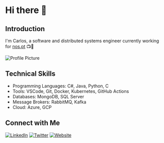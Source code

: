 # Hi there 👋

## Introduction
I'm Carlos, a software and distributed systems engineer currently working for [nos.pt](https://nos.pt) 📺📶

![Profile Picture](https://avatars.githubusercontent.com/u/22594902?v=4&size=256)

## Technical Skills
- Programming Languages: C#, Java, Python, C
- Tools: VSCode, Git, Docker, Kubernetes, GitHub Actions
- Databases: MongoDB, SQL Server
- Message Brokers: RabbitMQ, Kafka
- Cloud: Azure, GCP

## Connect with Me
[![LinkedIn](https://img.shields.io/badge/LinkedIn-Connect-blue)](https://linkedin.com/in/carlostorrao)
[![Twitter](https://img.shields.io/badge/Twitter-Follow-blue)](https://twitter.com/carlostorrao)
[![Website](https://img.shields.io/badge/Website-Visit-blue)](https://ctorrao.github.io/ctorrao/)
